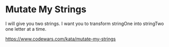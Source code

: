 # Mutate My Strings

I will give you two strings. I want you to transform stringOne into stringTwo one letter at a time.

https://www.codewars.com/kata/mutate-my-strings
